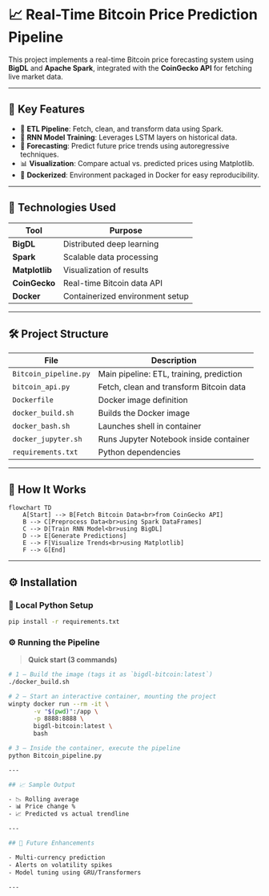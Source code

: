 
# 📈 Real-Time Bitcoin Price Prediction Pipeline

This project implements a real-time Bitcoin price forecasting system using **BigDL** and **Apache Spark**, integrated with the **CoinGecko API** for fetching live market data.

---

## 🚀 Key Features

- 🔄 **ETL Pipeline**: Fetch, clean, and transform data using Spark.
- 🧠 **RNN Model Training**: Leverages LSTM layers on historical data.
- 🔮 **Forecasting**: Predict future price trends using autoregressive techniques.
- 📊 **Visualization**: Compare actual vs. predicted prices using Matplotlib.
- 🐳 **Dockerized**: Environment packaged in Docker for easy reproducibility.

---

## 🧠 Technologies Used

| Tool          | Purpose                          |
|---------------|----------------------------------|
| **BigDL**     | Distributed deep learning        |
| **Spark**     | Scalable data processing         |
| **Matplotlib**| Visualization of results         |
| **CoinGecko** | Real-time Bitcoin data API       |
| **Docker**    | Containerized environment setup  |

---

## 🛠️ Project Structure

| File                | Description                                  |
|---------------------|----------------------------------------------|
| `Bitcoin_pipeline.py` | Main pipeline: ETL, training, prediction     |
| `bitcoin_api.py`      | Fetch, clean and transform Bitcoin data      |
| `Dockerfile`          | Docker image definition                     |
| `docker_build.sh`     | Builds the Docker image                     |
| `docker_bash.sh`      | Launches shell in container                 |
| `docker_jupyter.sh`   | Runs Jupyter Notebook inside container      |
| `requirements.txt`    | Python dependencies                         |

---

## 🧪 How It Works

```mermaid
flowchart TD
    A[Start] --> B[Fetch Bitcoin Data<br>from CoinGecko API]
    B --> C[Preprocess Data<br>using Spark DataFrames]
    C --> D[Train RNN Model<br>using BigDL]
    D --> E[Generate Predictions]
    E --> F[Visualize Trends<br>using Matplotlib]
    F --> G[End]
```

---

## ⚙️ Installation

### 🐍 Local Python Setup

```bash
pip install -r requirements.txt
```

### ⚙️ Running the Pipeline

> **Quick start (3 commands)**

```bash
# 1 – Build the image (tags it as `bigdl-bitcoin:latest`)
./docker_build.sh

# 2 – Start an interactive container, mounting the project
winpty docker run --rm -it \
       -v "$(pwd)":/app \
       -p 8888:8888 \
       bigdl-bitcoin:latest \
       bash

# 3 – Inside the container, execute the pipeline
python Bitcoin_pipeline.py

---

## 📈 Sample Output

- 📉 Rolling average
- 📊 Price change %
- 📈 Predicted vs actual trendline

---

## 🔮 Future Enhancements

- Multi-currency prediction
- Alerts on volatility spikes
- Model tuning using GRU/Transformers

---
